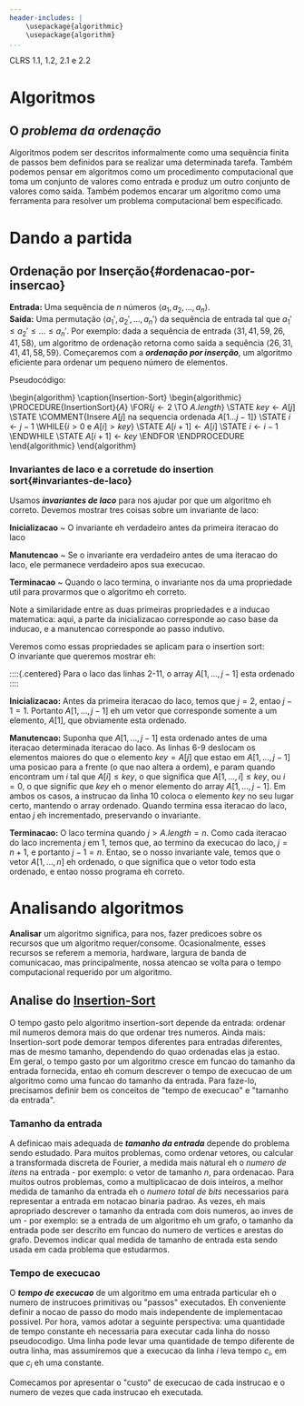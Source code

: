 ```yaml
---
header-includes: |
    \usepackage{algorithmic}
    \usepackage{algorithm}
...
```

CLRS 1.1, 1.2, 2.1 e 2.2

# Algoritmos
## O *problema da ordenação*
Algoritmos podem ser descritos informalmente como uma sequência finita de passos bem definidos para se realizar uma determinada tarefa. Também podemos pensar em algoritmos como um procedimento computacional que toma um conjunto de valores como entrada e produz um outro conjunto de valores como saída.
Também podemos encarar um algoritmo como uma ferramenta para resolver um problema computacional bem especificado.


# Dando a partida
## Ordenação por Inserção{#ordenacao-por-insercao}
**Entrada:** Uma sequência de $n$ números $\langle a_1, a_2, \dots, a_n \rangle$.\
**Saída:** Uma permutação $\langle a_1', a_2', \dots, a_n' \rangle$ da sequência de entrada tal que $a_1' \leq a_2' \leq \dots \leq a_n'$.
Por exemplo: dada a sequência de entrada $\langle 31, 41, 59, 26, 41, 58 \rangle$, um algoritmo de ordenação retorna como saída a sequência $\langle 26, 31, 41, 41, 58, 59 \rangle$.
Começaremos com a ***ordenação por inserção***, um algoritmo eficiente para ordenar um pequeno número de elementos.

Pseudocódigo:

\begin{algorithm}
    \caption{Insertion-Sort}
    \begin{algorithmic}
    \PROCEDURE{InsertionSort}{$A$}
    \FOR{$j \gets 2$ \TO $A.length$}
        \STATE $key \gets A[j]$
        \STATE 
        \COMMENT{Insere $A[j]$ na sequencia ordenada $A[1 \dots j-1]$}
        \STATE $i \gets j - 1$
        \WHILE{$i > 0$ e $A[i] > key$}
            \STATE $A[i + 1] \gets A[i]$
            \STATE $i \gets i - 1$
        \ENDWHILE
        \STATE $A[i + 1] \gets key$
        \ENDFOR
    \ENDPROCEDURE
    \end{algorithmic}
\end{algorithm}

### Invariantes de laco e a corretude do insertion sort{#invariantes-de-laco}
Usamos ***invariantes de laco*** para nos ajudar por que um algoritmo eh correto. Devemos mostrar tres coisas sobre um invariante de laco:

**Inicializacao**
~ O invariante eh verdadeiro antes da primeira iteracao do laco

**Manutencao**
~ Se o invariante era verdadeiro antes de uma iteracao do laco, ele permanece verdadeiro apos sua execucao.

**Terminacao**
~ Quando o laco termina, o invariante nos da uma propriedade util para provarmos que o algoritmo eh correto.

Note a similaridade entre as duas primeiras propriedades e a inducao matematica: aqui, a parte da inicializacao corresponde ao caso base da inducao, e a manutencao corresponde ao passo indutivo.

Veremos como essas propriedades se aplicam para o insertion sort:\
O invariante que queremos mostrar eh:

::::{.centered}
Para o laco das linhas 2-11, o array $A[1, \dots, j - 1]$ esta ordenado
::::


**Inicializacao:** 
Antes da primeira iteracao do laco, temos que $j = 2$, entao $j - 1 = 1$. Portanto $A[1, \dots, j - 1]$ eh um vetor que corresponde somente a um elemento, $A[1]$, que obviamente esta ordenado.

**Manutencao:**
Suponha que $A[1, \dots, j - 1]$ esta ordenado antes de uma iteracao determinada iteracao do laco. As linhas 6-9 deslocam os elementos maiores do que o elemento $key = A[j]$ que estao em $A[1, \dots, j - 1]$ uma posicao para a frente (o que nao altera a ordem), e param quando encontram um $i$ tal que $A[i] \leq key$, o que significa que $A[1, \dots, i] \leq key$, ou $i = 0$, o que signific que $key$ eh o menor elemento do array $A[1, \dots, j - 1]$. Em ambos os casos, a instrucao da linha 10 coloca o elemento $key$ no seu lugar certo, mantendo o array ordenado. Quando termina essa iteracao do laco, entao $j$ eh incrementado, preservando o invariante.

**Terminacao:**
O laco termina quando $j > A.length = n$. Como cada iteracao do laco incrementa $j$ em $1$, temos que, ao termino da execucao do laco, $j = n + 1$, e portanto $j - 1 = n$. Entao, se o nosso invariante vale, temos que o vetor $A[1, \dots, n]$ eh ordenado, o que significa que o vetor todo esta ordenado, e entao nosso programa eh correto.

# Analisando algoritmos
**Analisar** um algoritmo significa, para nos, fazer predicoes sobre os recursos que um algoritmo requer/consome. Ocasionalmente, esses recursos se referem a memoria, hardware, largura de banda de comunicacao, mas principalmente, nossa atencao se volta para o tempo computacional requerido por um algoritmo.

## Analise do [Insertion-Sort](#ordenacao-por-insercao)
O tempo gasto pelo algoritmo insertion-sort depende da entrada: ordenar mil numeros demora mais do que ordenar tres numeros. Ainda mais: Insertion-sort pode demorar tempos diferentes para entradas diferentes, mas de mesmo tamanho, dependendo do quao ordenadas elas ja estao.\
Em geral, o tempo gasto por um algoritmo cresce em funcao do tamanho da entrada fornecida, entao eh comum descrever o tempo de execucao de um algoritmo como uma funcao do tamanho da entrada. Para faze-lo, precisamos definir bem os conceitos de "tempo de execucao" e "tamanho da entrada".

### Tamanho da entrada
A definicao mais adequada de ***tamanho da entrada*** depende do problema sendo estudado. Para muitos problemas, como ordenar vetores, ou calcular a transformada discreta de Fourier, a medida mais natural eh o *numero de itens* na entrada - por exemplo: o vetor de tamanho $n$, para ordenacao. Para muitos outros problemas, como a multiplicacao de dois inteiros, a melhor medida de tamanho da entrada eh o *numero total de bits* necessarios para representar a entrada em notacao binaria padrao. As vezes, eh mais apropriado descrever o tamanho da entrada com dois numeros, ao inves de um - por exemplo: se a entrada de um algoritmo eh um grafo, o tamanho da entrada pode ser descrito em funcao do numero de vertices e arestas do grafo. Devemos indicar qual medida de tamanho de entrada esta sendo usada em cada problema que estudarmos.

### Tempo de execucao
O ***tempo de execucao*** de um algoritmo em uma entrada particular eh o numero de instrucoes primitivas ou "passos" executados. Eh conveniente definir a nocao de passo do modo mais independente de implementacao possivel. Por hora, vamos adotar a seguinte perspectiva: uma quantidade de tempo constante eh necessaria para executar cada linha do nosso pseudocodigo. Uma linha pode levar uma quantidade de tempo diferente de outra linha, mas assumiremos que a execucao da linha $i$ leva tempo $c_i$, em que $c_i$ eh uma constante.

Comecamos por apresentar o "custo" de execucao de cada instrucao e o numero de vezes que cada instrucao eh executada.